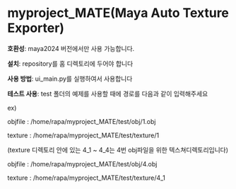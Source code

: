 
# myproject_MATE(Maya Auto Texture Exporter)

**호환성**: maya2024 버전에서만 사용 가능합니다.


**설치**: repository를 홈 디렉토리에 두어야 합니다


**사용 방법**: ui_main.py를 실행하여서 사용합니다 


**테스트 사용**: test 폴더의 예제를 사용할 때에 경로를 다음과 같이 입력해주세요



ex)


objfile : /home/rapa/myproject_MATE/test/obj/1.obj


texture : /home/rapa/myproject_MATE/test/texture/1


(texture 디렉토리 안에 있는 4_1 ~ 4_4는 4번 obj파일을 위한 텍스쳐디렉토리입니다)


objfile : /home/rapa/myproject_MATE/test/obj/4.obj


texture : /home/rapa/myproject_MATE/test/texture/4_1


